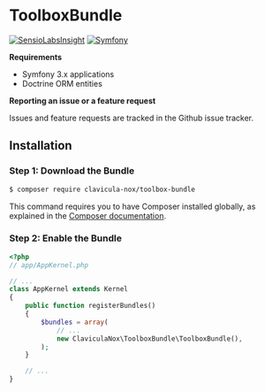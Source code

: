 ToolboxBundle
===================

[![SensioLabsInsight](https://insight.sensiolabs.com/projects/c607d9d8-329b-461a-82f8-8ad30be60be8/mini.png)](https://insight.sensiolabs.com/projects/c607d9d8-329b-461a-82f8-8ad30be60be8)
[![Symfony](https://img.shields.io/badge/Symfony-%202.7%20and%203.x-green.svg "Supports Symfony 2.7 and 3.x")](https://symfony.com/)

**Requirements**

  * Symfony 3.x applications
  * Doctrine ORM entities

**Reporting an issue or a feature request**

Issues and feature requests are tracked in the Github issue tracker.

Installation
------------

### Step 1: Download the Bundle

```bash
$ composer require clavicula-nox/toolbox-bundle
```

This command requires you to have Composer installed globally, as explained
in the [Composer documentation](https://getcomposer.org/doc/00-intro.md).

### Step 2: Enable the Bundle

```php
<?php
// app/AppKernel.php

// ...
class AppKernel extends Kernel
{
    public function registerBundles()
    {
        $bundles = array(
            // ...
            new ClaviculaNox\ToolboxBundle\ToolboxBundle(),
        );
    }

    // ...
}
```
